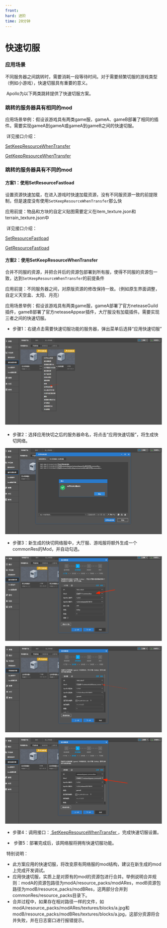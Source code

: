 ```yaml
---
front: 
hard: 进阶
time: 20分钟
---
```


# 快速切服

### 应用场景

​		不同服务器之间跳转时，需要消耗一段等待时间。对于需要频繁切服的游戏类型（例如小游戏），快速切服具有重要的意义。

​		Apollo为以下两类跳转提供了快速切服方案。



### 跳转的服务器具有相同的mod

​		应用场景举例：假设该游戏具有两类game服，gameA、gameB部署了相同的插件。需要实现gameA到gameA或gameA到gameB之间的快速切服。		

​		详见接口介绍：

​		<a href="../../../mcdocs/1-ModAPI/接口/通用/调试.html#setkeepresourcewhentransfer" rel="noopenner"> SetKeepResourceWhenTransfer </a>

​		<a href="../../../mcdocs/1-ModAPI/接口/通用/调试.html#getkeepresourcewhentransfer" rel="noopenner"> GetKeepResourceWhenTransfer </a>



### 跳转的服务器具有不同的mod

#### 方案1：使用SetResourceFastload

​	设置资源快速加载，在进入游戏时快速加载资源，没有不同服资源一致的前提限制，但是速度没有使用`SetKeepResourceWhenTransfer`那么快

​	应用前提：物品和方块的自定义贴图需要定义在item_texture.json和terrain_texture.json中

​	详见接口介绍：

​	<a href="../../../mcdocs/1-ModAPI/接口/通用/调试.html#setresourcefastload" rel="noopenner"> SetResourceFastload </a>

​	<a href="../../../mcdocs/1-ModAPI/接口/通用/调试.html#getresourcefastload" rel="noopenner"> GetResourceFastload </a>

#### 方案2：使用SetKeepResourceWhenTransfer

​	合并不同服的资源，并把合并后的资源包部署到所有服，使得不同服的资源包一致，达到`SetKeepResourceWhenTransfer`的前提条件

​	应用前提：不同服务器之间，对原版资源的修改保持一致。（例如原生界面调整，自定义天空盒、太阳、月亮）

​	应用场景举例：假设该游戏具有两类game服，gameA部署了官方neteaseGuild插件，gameB部署了官方neteaseAppear插件，大厅服没有加载插件。需要实现三者之间的快速切服。



- ​	步骤1：右键点击需要快速切服功能的服务器，弹出菜单后选择“应用快速切服”

#### ![](./images/quick04.png)



- ​	步骤2：选择应用快切之后的服务器命名，将点击“应用快速切服”，将生成快切网络。

![](./images/quick01.png)



- ​	步骤3：新生成的快切网络服中，大厅服、游戏服将额外生成一个commonRes的Mod，并自动勾选。

![](./images/quick03_1.png)

![](./images/quick03_2.png)

![](./images/quick03_3.png)

- ​		步骤4：调用接口：<a href="../../../mcdocs/1-ModAPI/接口/通用/调试.html#setkeepresourcewhentransfer" rel="noopenner"> SetKeepResourceWhenTransfer </a>，完成快速切服设置。


- ​		步骤5：部署完成后，该网络服将拥有快速切服功能。



​	特别说明：

- 此方案应用的快速切服，将改变原有网络服的mod结构，建议在新生成的mod上完成开发调试。
- 应用快速切服，实质上是对原有的mod的资源包进行合并。举例说明合并规则：modA的资源包路径为modA/resource_packs/modARes，modB资源包路径为modB/resource_packs/modBRes，这两部分合并到commonRes/resource_packs目录下。
- 合并过程中，如果存在相对路径一样的文件，如modA/resource_packs/modARes/textures/blocks/a.jpg和modB/resource_packs/modBRes/textures/blocks/a.jpg，这部分资源将合并失败，并在日志窗口进行报错提示。